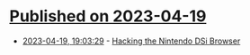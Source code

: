 # [Published on 2023-04-19](index.md)

* [2023-04-19, 19:03:29](https://lobste.rs/s/uxatzm/hacking_nintendo_dsi_browser) - [Hacking the Nintendo DSi Browser](https://farlow.dev/2023/03/02/hacking-the-nintendo-dsi-browser)
